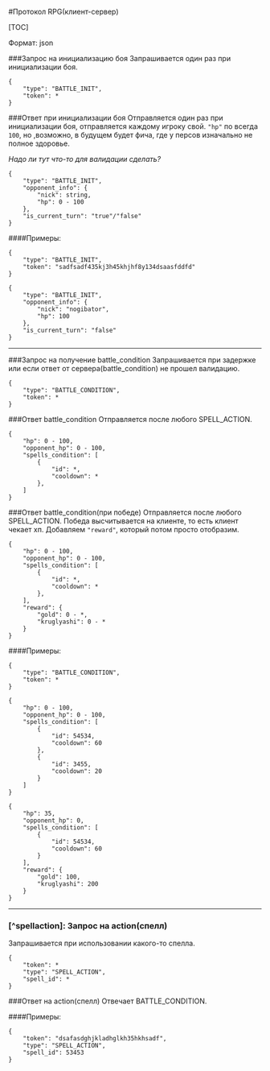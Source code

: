#Протокол RPG(клиент-сервер)

[TOC]

Формат: json

###Запрос на инициализацию боя
Запрашивается один раз при инициализации боя.
```
{
	"type": "BATTLE_INIT",
	"token": *
}
```

###Ответ при инициализации боя
Отправляется один раз при инициализации боя, отправляется каждому игроку свой.
`"hp"` по всегда `100`, но ,возможно, в будущем будет фича, где у персов изначально не полное здоровье.

*Надо ли тут что-то для валидации сделать?*

```
{
	"type": "BATTLE_INIT",
	"opponent_info": {
		"nick": string,
		"hp": 0 - 100	
	},
	"is_current_turn": "true"/"false"
}
```

####Примеры:

```
{
	"type": "BATTLE_INIT",
	"token": "sadfsadf435kj3h45khjhf8y134dsaasfddfd"
}
```

```
{
	"type": "BATTLE_INIT",
	"opponent_info": {
		"nick": "nogibator",
		"hp": 100
	},
	"is_current_turn": "false"
}
```

------------

###Запрос на получение battle_condition
Запрашивается при задержке или если ответ от сервера(battle_condition) не прошел валидацию.
```
{
	"type": "BATTLE_CONDITION",
	"token": *
}
```

###Ответ battle_condition
Отправляется после любого SPELL_ACTION.
```
{
	"hp": 0 - 100,
	"opponent_hp": 0 - 100,
	"spells_condition": [
		{
			"id": *,
			"cooldown": *
		},	
	]
}
```

###Ответ battle_condition(при победе)
Отправляется после любого SPELL_ACTION. Победа высчитывается на клиенте, то есть клиент чекает хп. Добавляем `"reward"`, который потом просто отобразим.
```
{
	"hp": 0 - 100,
	"opponent_hp": 0 - 100,
	"spells_condition": [
		{
			"id": *,
			"cooldown": *
		},
	],
	"reward": {
		"gold": 0 - *,
		"kruglyashi": 0 - *
	} 
}
```

####Примеры:

```
{
	"type": "BATTLE_CONDITION",
	"token": *
}
```

```
{
	"hp": 0 - 100,
	"opponent_hp": 0 - 100,
	"spells_condition": [
		{
			"id": 54534,
			"cooldown": 60
		},
		{
			"id": 3455,
			"cooldown": 20
		}
	]
}
```

```
{
	"hp": 35,
	"opponent_hp": 0,
	"spells_condition": [
		{
			"id": 54534,
			"cooldown": 60
		}
	],
	"reward": {
		"gold": 100,
		"kruglyashi": 200
	} 
}
```

----------

### [^spellaction]: Запрос на action(спелл)
Запрашивается при использовании какого-то спелла.
```
{
	"token": *
	"type": "SPELL_ACTION",
	"spell_id": *
}
```

###Ответ на action(спелл)
Отвечает BATTLE_CONDITION.

####Примеры:

```
{
	"token": "dsafasdghjkladhglkh35hkhsadf",
	"type": "SPELL_ACTION",
	"spell_id": 53453
}
```